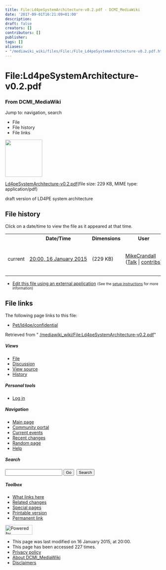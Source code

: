 ```yaml
---
title: File:Ld4peSystemArchitecture-v0.2.pdf - DCMI_MediaWiki
date: '2017-09-01T16:21:09+01:00'
description: 
draft: false
creators: []
contributors: []
publisher: 
tags: []
aliases:
- "/mediawiki_wiki/files/File:/File_Ld4peSystemArchitecture-v0.2.pdf.html"
---
```


<a id="top"></a>
# File:Ld4peSystemArchitecture-v0.2.pdf

### From DCMI\_MediaWiki

Jump to: navigation, search
<!-- start content -->
- File
- File history
- File links

 [<img alt="" src="/skins/common/images/icons/fileicon-pdf.png" width="120" height="120">](/mediawiki_wiki/files/Ld4peSystemArchitecture-v0.2.pdf)

[Ld4peSystemArchitecture-v0.2.pdf](/mediawiki_wiki/files/Ld4peSystemArchitecture-v0.2.pdf "Ld4peSystemArchitecture-v0.2.pdf")‎(file size: 229 KB, MIME type: application/pdf)

draft version of LD4PE system architecture

<!-- 
NewPP limit report
Preprocessor node count: 1/1000000
Post-expand include size: 0/2097152 bytes
Template argument size: 0/2097152 bytes
Expensive parser function count: 0/100
-->
## File history

Click on a date/time to view the file as it appeared at that time.

<table class="wikitable filehistory">
  <tr>
    <td></td>
    <th>Date/Time</th>
    <th>Dimensions</th>
    <th>User</th>
    <th>Comment</th>
  </tr>
  <tr>
    <td>current</td>
    <td class="filehistory-selected" style="white-space: nowrap;"><a href="/mediawiki_wiki/files/Ld4peSystemArchitecture-v0.2.pdf">20:00, 16 January 2015</a></td>
    <td> <span style="white-space: nowrap;">(229 KB)</span>
    </td>
    <td>
      <a href="/index.php?title=User:MikeCrandall&amp;action=edit&amp;redlink=1" class="new mw-userlink" title="User:MikeCrandall (page does not exist)">MikeCrandall</a> <span style="white-space: nowrap;"> <span class="mw-usertoollinks">(<a href="/index.php?title=User_talk:MikeCrandall&amp;action=edit&amp;redlink=1" class="new" title="User talk:MikeCrandall (page does not exist)">Talk</a> | <a href="/index.php/Special:Contributions/MikeCrandall" title="Special:Contributions/MikeCrandall">contribs</a>)</span></span>
    </td>
    <td> <span class="comment">(draft version of LD4PE system architecture)</span>
    </td>
  </tr>
</table>

  

- [Edit this file using an external application](/index.php?title=File:Ld4peSystemArchitecture-v0.2.pdf&action=edit&externaledit=true&mode=file "File:Ld4peSystemArchitecture-v0.2.pdf") <small>(See the <a href="http://www.mediawiki.org/wiki/Manual:External_editors" class="external text" rel="nofollow">setup instructions</a> for more information)</small>

## File links

The following page links to this file:

- [Pet/ld4pe/confidential](/index.php/Pet/ld4pe/confidential "Pet/ld4pe/confidential")

Retrieved from " [/mediawiki_wiki/File:Ld4peSystemArchitecture-v0.2.pdf](/mediawiki_wiki/files/File:/File:Ld4peSystemArchitecture-v0.2.pdf.html)"

<!-- end content -->

##### Views

- [File](/mediawiki_wiki/files/File:/File:Ld4peSystemArchitecture-v0.2.pdf.html "View the file page [c]")
- [Discussion](/index.php?title=File_talk:Ld4peSystemArchitecture-v0.2.pdf&action=edit&redlink=1 "Discussion about the content page [t]")
- [View source](/index.php?title=File:Ld4peSystemArchitecture-v0.2.pdf&action=edit "This page is protected.
You can view its source [e]")
- [History](/index.php?title=File:Ld4peSystemArchitecture-v0.2.pdf&action=history "Past revisions of this page [h]")

##### Personal tools

- [Log in](/index.php?title=Special:UserLogin&returnto=File:Ld4peSystemArchitecture-v0.2.pdf "You are encouraged to log in; however, it is not mandatory [o]")

<script type="text/javascript"> if (window.isMSIE55) fixalpha(); </script>

##### Navigation

- [Main page](/index.php/Main_Page "Visit the main page [z]")
- [Community portal](/index.php/DCMI_MediaWiki:Community_portal "About the project, what you can do, where to find things")
- [Current events](/index.php/DCMI_MediaWiki:Current_events "Find background information on current events")
- [Recent changes](/index.php/Special:RecentChanges "The list of recent changes in the wiki [r]")
- [Random page](/index.php/Special:Random "Load a random page [x]")
- [Help](/index.php/Help:Contents "The place to find out")

##### <label for="searchInput">Search</label>

<form action="/index.php" id="searchform">
				<input type="hidden" name="title" value="Special:Search">
				<input id="searchInput" title="Search DCMI_MediaWiki" accesskey="f" type="search" name="search">
				<input type="submit" name="go" class="searchButton" id="searchGoButton" value="Go" title="Go to a page with this exact name if exists"> 
				<input type="submit" name="fulltext" class="searchButton" id="mw-searchButton" value="Search" title="Search the pages for this text">
			</form>

##### Toolbox

- [What links here](/index.php/Special:WhatLinksHere/File:Ld4peSystemArchitecture-v0.2.pdf "List of all wiki pages that link here [j]")
- [Related changes](/index.php/Special:RecentChangesLinked/File:Ld4peSystemArchitecture-v0.2.pdf "Recent changes in pages linked from this page [k]")
- [Special pages](/index.php/Special:SpecialPages "List of all special pages [q]")
- [Printable version](/index.php?title=File:Ld4peSystemArchitecture-v0.2.pdf&printable=yes "Printable version of this page [p]")
- [Permanent link](/index.php?title=File:Ld4peSystemArchitecture-v0.2.pdf&oldid=9133 "Permanent link to this revision of the page")

<!-- end of the left (by default at least) column -->

 [<img src="/skins/common/images/poweredby_mediawiki_88x31.png" height="31" width="88" alt="Powered by MediaWiki">](http://www.mediawiki.org/)

- This page was last modified on 16 January 2015, at 20:00.
- This page has been accessed 227 times.
- [Privacy policy](/index.php/DCMI_MediaWiki:Privacy_policy "DCMI MediaWiki:Privacy policy")
- [About DCMI\_MediaWiki](/index.php/DCMI_MediaWiki:About "DCMI MediaWiki:About")
- [Disclaimers](/index.php/DCMI_MediaWiki:General_disclaimer "DCMI MediaWiki:General disclaimer")

<script>if (window.runOnloadHook) runOnloadHook();</script><!-- Served in 0.458 secs. -->
